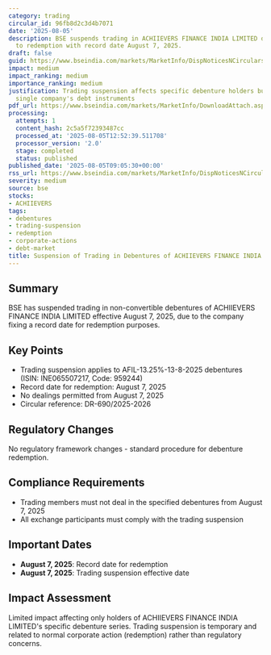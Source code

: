 ```yaml
---
category: trading
circular_id: 96fb8d2c3d4b7071
date: '2025-08-05'
description: BSE suspends trading in ACHIIEVERS FINANCE INDIA LIMITED debentures due
  to redemption with record date August 7, 2025.
draft: false
guid: https://www.bseindia.com/markets/MarketInfo/DispNoticesNCirculars.aspx?Noticeid={CA120E70-48BB-4B13-A76E-74842CCA33F6}&noticeno=20250805-14&dt=08/05/2025&icount=14&totcount=32&flag=0
impact: medium
impact_ranking: medium
importance_ranking: medium
justification: Trading suspension affects specific debenture holders but limited to
  single company's debt instruments
pdf_url: https://www.bseindia.com/markets/MarketInfo/DownloadAttach.aspx?id=20250805-14&attachedId=
processing:
  attempts: 1
  content_hash: 2c5a5f72393487cc
  processed_at: '2025-08-05T12:52:39.511708'
  processor_version: '2.0'
  stage: completed
  status: published
published_date: '2025-08-05T09:05:30+00:00'
rss_url: https://www.bseindia.com/markets/MarketInfo/DispNoticesNCirculars.aspx?Noticeid={CA120E70-48BB-4B13-A76E-74842CCA33F6}&noticeno=20250805-14&dt=08/05/2025&icount=14&totcount=32&flag=0
severity: medium
source: bse
stocks:
- ACHIIEVERS
tags:
- debentures
- trading-suspension
- redemption
- corporate-actions
- debt-market
title: Suspension of Trading in Debentures of ACHIIEVERS FINANCE INDIA LIMITED
---
```


## Summary

BSE has suspended trading in non-convertible debentures of ACHIIEVERS FINANCE INDIA LIMITED effective August 7, 2025, due to the company fixing a record date for redemption purposes.

## Key Points

- Trading suspension applies to AFIL-13.25%-13-8-2025 debentures (ISIN: INE065507217, Code: 959244)
- Record date for redemption: August 7, 2025
- No dealings permitted from August 7, 2025
- Circular reference: DR-690/2025-2026

## Regulatory Changes

No regulatory framework changes - standard procedure for debenture redemption.

## Compliance Requirements

- Trading members must not deal in the specified debentures from August 7, 2025
- All exchange participants must comply with the trading suspension

## Important Dates

- **August 7, 2025**: Record date for redemption
- **August 7, 2025**: Trading suspension effective date

## Impact Assessment

Limited impact affecting only holders of ACHIIEVERS FINANCE INDIA LIMITED's specific debenture series. Trading suspension is temporary and related to normal corporate action (redemption) rather than regulatory concerns.